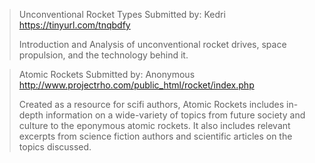 > Unconventional Rocket Types
> Submitted by: Kedri
> <https://tinyurl.com/tnqbdfy>
>  
> Introduction and Analysis of unconventional rocket drives, space propulsion, and the technology behind it.

> Atomic Rockets
> Submitted by: Anonymous
> <http://www.projectrho.com/public_html/rocket/index.php>
>  
> Created as a resource for scifi authors, Atomic Rockets includes in-depth information on a wide-variety of topics from future society and culture to the eponymous atomic rockets. It also includes relevant excerpts from science fiction authors and scientific articles on the topics discussed.
